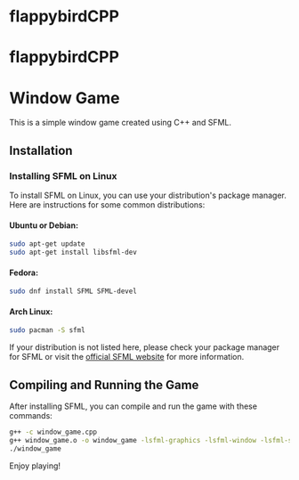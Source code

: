# flappybirdCPP
# flappybirdCPP
# Window Game

This is a simple window game created using C++ and SFML.

## Installation

### Installing SFML on Linux

To install SFML on Linux, you can use your distribution's package manager. Here are instructions for some common distributions:

#### Ubuntu or Debian:

```bash
sudo apt-get update
sudo apt-get install libsfml-dev
```

#### Fedora:

```bash
sudo dnf install SFML SFML-devel
```

#### Arch Linux:

```bash
sudo pacman -S sfml
```

If your distribution is not listed here, please check your package manager for SFML or visit the [official SFML website](https://www.sfml-dev.org/download.php) for more information.

## Compiling and Running the Game

After installing SFML, you can compile and run the game with these commands:

```bash
g++ -c window_game.cpp
g++ window_game.o -o window_game -lsfml-graphics -lsfml-window -lsfml-system
./window_game
```

Enjoy playing!
